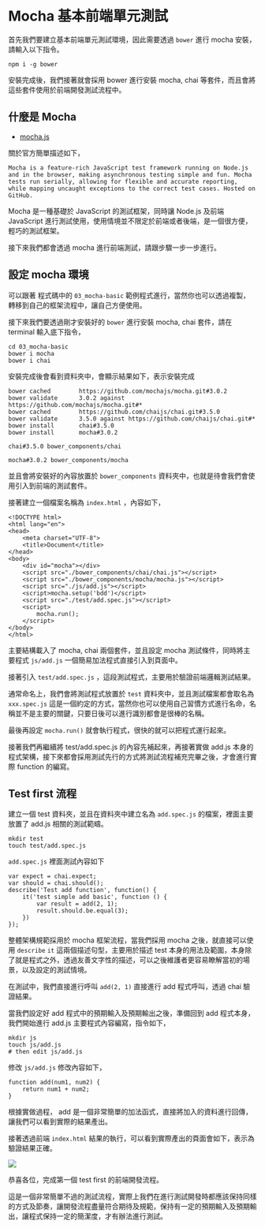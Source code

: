# Mocha 基本前端單元測試

首先我們要建立基本前端單元測試環境，因此需要透過 `bower` 進行 mocha 安裝，請輸入以下指令。

```
npm i -g bower
```

安裝完成後，我們接著就會採用 bower 進行安裝 mocha, chai 等套件，而且會將這些套件使用於前端開發測試流程中。

## 什麼是 Mocha

 * [mocha.js](https://mochajs.org/)

關於官方簡單描述如下，

```
Mocha is a feature-rich JavaScript test framework running on Node.js and in the browser, making asynchronous testing simple and fun. Mocha tests run serially, allowing for flexible and accurate reporting, while mapping uncaught exceptions to the correct test cases. Hosted on GitHub.
```

Mocha 是一種基礎於 JavaScript 的測試框架，同時讓 Node.js 及前端 JavaScript 進行測試使用，使用情境並不限定於前端或者後端，是一個很方便，輕巧的測試框架。

接下來我們都會透過 mocha 進行前端測試，請跟步驟一步一步進行。

## 設定 mocha 環境

可以跟著 程式碼中的 `03_mocha-basic` 範例程式進行，當然你也可以透過複製，轉移到自己的框架流程中，讓自己方便使用。

接下來我們要透過剛才安裝好的 `bower` 進行安裝 mocha, chai 套件，請在 terminal 輸入底下指令，

```
cd 03_mocha-basic
bower i mocha
bower i chai
```

安裝完成後會看到資料夾中，會顯示結果如下，表示安裝完成

```
bower cached        https://github.com/mochajs/mocha.git#3.0.2
bower validate      3.0.2 against https://github.com/mochajs/mocha.git#*
bower cached        https://github.com/chaijs/chai.git#3.5.0
bower validate      3.5.0 against https://github.com/chaijs/chai.git#*
bower install       chai#3.5.0
bower install       mocha#3.0.2

chai#3.5.0 bower_components/chai

mocha#3.0.2 bower_components/mocha
```
並且會將安裝好的內容放置於 `bower_components` 資料夾中，也就是待會我們會使用引入到前端的測試套件。

接著建立一個檔案名稱為 `index.html` ，內容如下，

```
<!DOCTYPE html>
<html lang="en">
<head>
    <meta charset="UTF-8">
    <title>Document</title>
</head>
<body>
    <div id="mocha"></div>
    <script src="./bower_components/chai/chai.js"></script>
    <script src="./bower_components/mocha/mocha.js"></script>
    <script src="./js/add.js"></script>
    <script>mocha.setup('bdd')</script>
    <script src="./test/add.spec.js"></script>
    <script>
        mocha.run();
    </script>
</body>
</html>
```

主要結構載入了 mocha, chai 兩個套件，並且設定 mocha 測試條件，同時將主要程式 `js/add.js` 一個簡易加法程式直接引入到頁面中。

接著引入 `test/add.spec.js` ，這段測試程式，主要用於驗證前端邏輯測試結果。

通常命名上，我們會將測試程式放置於 `test` 資料夾中，並且測試檔案都會取名為 `xxx.spec.js` 這是一個約定的方式，當然你也可以使用自己習慣方式進行名命，名稱並不是主要的關鍵，只要日後可以進行識別都會是很棒的名稱。

最後再設定 `mocha.run()` 就會執行程式，很快的就可以把程式運行起來。

接著我們再繼續將 test/add.spec.js 的內容先補起來，再接著實做 add.js 本身的程式架構，接下來都會採用測試先行的方式將測試流程補充完畢之後，才會進行實際 function 的編寫。 

## Test first 流程

建立一個 test 資料夾，並且在資料夾中建立名為 `add.spec.js` 的檔案，裡面主要放置了 add.js 相關的測試範疇。

```
mkdir test
touch test/add.spec.js
```

`add.spec.js` 裡面測試內容如下

```
var expect = chai.expect;
var should = chai.should();
describe('Test add function', function() {
    it('test simple add basic', function () {
        var result = add(2, 1);
        result.should.be.equal(3);
    })
});
```

整體架構規範採用於 mocha 框架流程，當我們採用 mocha 之後，就直接可以使用 `describe` `it` 這兩個描述句型，主要用於描述 test 本身的用法及範圍，本身除了就是程式之外，透過友善文字性的描述，可以之後維護者更容易瞭解當初的場景，以及設定的測試情境。

在測試中，我們直接進行呼叫 `add(2, 1)` 直接進行 add 程式呼叫，透過 chai 驗證結果。

當我們設定好 add 程式中的預期輸入及預期輸出之後，準備回到 add 程式本身，我們開始進行 add.js 主要程式內容編寫，指令如下，

```
mkdir js
touch js/add.js
# then edit js/add.js
```

修改 `js/add.js` 修改內容如下，

```
function add(num1, num2) {
    return num1 + num2;
}
```

根據實做過程， add 是一個非常簡單的加法函式，直接將加入的資料進行回傳，讓我們可以看到實際的結果產出。

接著透過前端 `index.html` 結果的執行，可以看到實際產出的頁面會如下，表示為驗證結果正確。

![](https://cldup.com/jVwzESPvgn.png)


恭喜各位，完成第一個 test first 的前端開發流程。

這是一個非常簡單不過的測試流程，實際上我們在進行測試開發時都應該保持同樣的方式及節奏，讓開發流程盡量符合期待及規範，保持有一定的預期輸入及預期輸出，讓程式保持一定的簡潔度，才有辦法進行測試。


